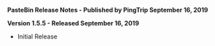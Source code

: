 **PasteBin Release Notes - Published by PingTrip September 16, 2019**


**Version 1.5.5 - Released September 16, 2019**

* Initial Release

